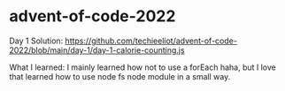 # advent-of-code-2022

Day 1 Solution: https://github.com/techieeliot/advent-of-code-2022/blob/main/day-1/day-1-calorie-counting.js

What I learned: I mainly learned how not to use a forEach haha, but I love that learned how to use node fs node module in a small way.